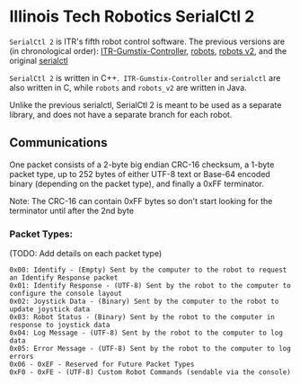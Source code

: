 # Illinois Tech Robotics SerialCtl 2

`SerialCtl 2` is ITR's fifth robot control software. The previous versions are (in chronological order): [ITR-Gumstix-Controller](https://github.com/illinoistechrobotics/ITR-Gumstix-Controller), [robots](https://github.com/illinoistechrobotics/robots), [robots v2](https://github.com/illinoistechrobotics/robots_v2), and the original [serialctl](https://github.com/illinoistechrobotics/serialctl)

`SerialCtl 2` is written in C++.  `ITR-Gumstix-Controller` and `serialctl` are also written in C, while `robots` and `robots_v2` are written in Java.

Unlike the previous serialctl, SerialCtl 2 is meant to be used as a separate library, and does not have a separate branch for each robot.

## Communications

One packet consists of a 2-byte big endian CRC-16 checksum, a 1-byte packet type, up to 252 bytes of either UTF-8 text or Base-64 encoded binary (depending on the packet type), and finally a 0xFF terminator.

Note: The CRC-16 can contain 0xFF bytes so don't start looking for the terminator until after the 2nd byte

### Packet Types:
(TODO: Add details on each packet type)
```
0x00: Identify - (Empty) Sent by the computer to the robot to request an Identify Response packet
0x01: Identify Response - (UTF-8) Sent by the robot to the computer to configure the console layout
0x02: Joystick Data - (Binary) Sent by the computer to the robot to update joystick data
0x03: Robot Status - (Binary) Sent by the robot to the computer in response to joystick data
0x04: Log Message - (UTF-8) Sent by the robot to the computer to log data
0x05: Error Message - (UTF-8) Sent by the robot to the computer to log errors
0x06 - 0xEF - Reserved for Future Packet Types
0xF0 - 0xFE - (UTF-8) Custom Robot Commands (sendable via the console)
```

